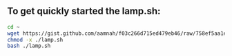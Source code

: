 ## To get quickly started the lamp.sh:

```sh
cd ~
wget https://gist.github.com/aamnah/f03c266d715ed479eb46/raw/758ef5aa1e05d5b518b74638865bc2029a5a1fe7/lamp.sh
chmod -x ./lamp.sh
bash ./lamp.sh
```

